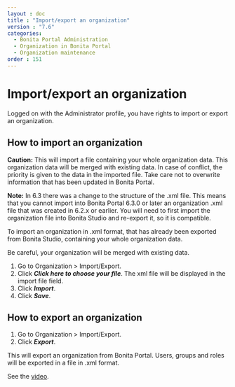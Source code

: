 ```yaml
---
layout : doc
title : "Import/export an organization"
version : "7.6"
categories:
  - Bonita Portal Administration
  - Organization in Bonita Portal
  - Organization maintenance
order : 151
---
```

# Import/export an organization

Logged on with the Administrator profile, you have rights to import or export an organization.

## How to import an organization

**Caution:**
This will import a file containing your whole organization data. This organization data will be merged with existing data.
In case of conflict, the priority is given to the data in the imported file. Take care not to overwrite information that has been updated in Bonita Portal.

**Note:**
In 6.3 there was a change to the structure of the .xml file. This means that you cannot import into Bonita Portal 6.3.0 or later an organization .xml file that was created in 6.2.x or earlier.
You will need to first import the organization file into Bonita Studio and re-export it, so it is compatible.

To import an organization in .xml format, that has already been exported from Bonita Studio, containing your whole organization data.

Be careful, your organization will be merged with existing data.

1. Go to Organization \> Import/Export.
2. Click _**Click here to choose your file**_. The xml file will be displayed in the import file field.
3. Click _**Import**_.
4. Click _**Save**_.

## How to export an organization

1. Go to Organization \> Import/Export.
2. Click _**Export**_.

This will export an organization from Bonita Portal. Users, groups and roles will be exported in a file in .xml format.

See the [video](images/videos-6_0/import_an_organization_into_bonita_portal.mp4).